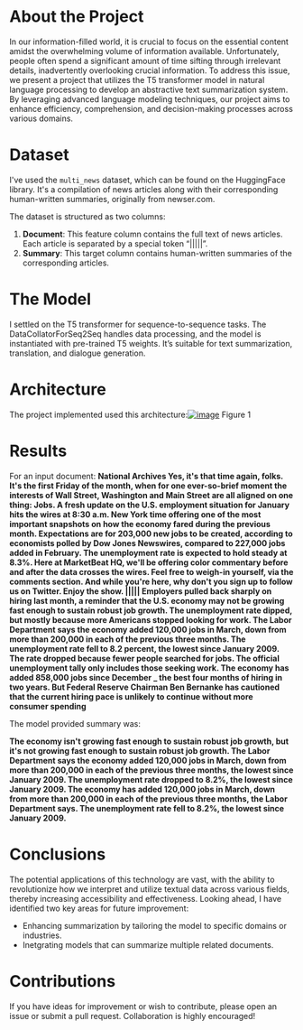 # About the Project
In our information-filled world, it is crucial to focus on the essential content amidst the overwhelming volume of information available. Unfortunately, people often spend a significant amount of time sifting through irrelevant details, inadvertently overlooking crucial information. To address this issue, we present a project that utilizes the T5 transformer model in natural language processing to develop an abstractive text summarization system. By leveraging advanced language modeling techniques, our project aims to enhance efficiency, comprehension, and decision-making processes across various domains.

# Dataset

I've used the `multi_news`  dataset, which can be found on the HuggingFace library. It's a compilation of news articles along with their corresponding human-written summaries, originally from newser.com.

The dataset is structured as two columns:

1.  **Document**: This feature column contains the full text of news articles. Each article is separated by a special token “|||||”.
2.  **Summary**: This target column contains human-written summaries of the corresponding articles.

# The Model
I settled on the T5 transformer for sequence-to-sequence tasks. The DataCollatorForSeq2Seq handles data processing, and the model is instantiated with pre-trained T5 weights. It’s suitable for text summarization, translation, and dialogue generation.

# Architecture
The project implemented used this architecture:<a href="https://ibb.co/BLh0m2R"><img src="https://i.ibb.co/hsG3kFv/image.png" alt="image" border="0"></a>
Figure 1

# Results
For an input document:
**National Archives Yes, it's that time again, folks. It's the first Friday of the month, when for one ever-so-brief moment the interests of Wall Street, Washington and Main Street are all aligned on one thing: Jobs. A fresh update on the U.S. employment situation for January hits the wires at 8:30 a.m. New York time offering one of the most important snapshots on how the economy fared during the previous month. Expectations are for 203,000 new jobs to be created, according to economists polled by Dow Jones Newswires, compared to 227,000 jobs added in February. The unemployment rate is expected to hold steady at 8.3%. Here at MarketBeat HQ, we'll be offering color commentary before and after the data crosses the wires. Feel free to weigh-in yourself, via the comments section. And while you're here, why don't you sign up to follow us on Twitter. Enjoy the show. ||||| Employers pulled back sharply on hiring last month, a reminder that the U.S. economy may not be growing fast enough to sustain robust job growth. The unemployment rate dipped, but mostly because more Americans stopped looking for work. The Labor Department says the economy added 120,000 jobs in March, down from more than 200,000 in each of the previous three months. The unemployment rate fell to 8.2 percent, the lowest since January 2009. The rate dropped because fewer people searched for jobs. The official unemployment tally only includes those seeking work. The economy has added 858,000 jobs since December _ the best four months of hiring in two years. But Federal Reserve Chairman Ben Bernanke has cautioned that the current hiring pace is unlikely to continue without more consumer spending**



The model provided summary was:

**The economy isn't growing fast enough to sustain robust job growth, but it's not growing fast enough to sustain robust job growth. The Labor Department says the economy added 120,000 jobs in March, down from more than 200,000 in each of the previous three months, the lowest since January 2009. The unemployment rate dropped to 8.2%, the lowest since January 2009. The economy has added 120,000 jobs in March, down from more than 200,000 in each of the previous three months, the Labor Department says. The unemployment rate fell to 8.2%, the lowest since January 2009.** 



# Conclusions
The potential applications of this technology are vast, with the ability to revolutionize how we interpret and utilize textual data across various fields, thereby increasing accessibility and effectiveness.
Looking ahead, I have identified two key areas for future improvement:

 - Enhancing summarization by tailoring the model to specific domains or industries. 
 - Inetgrating models that can summarize multiple related documents.

# Contributions
If you have ideas for improvement or wish to contribute, please open an issue or submit a pull request. Collaboration is highly encouraged!
